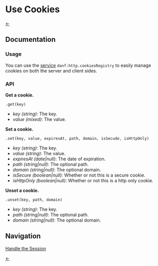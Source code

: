 Use Cookies
===========

[←](../index.md)

Documentation
-------------

### Usage

You can use the [service](../dependency-injection.md) `danf:http.cookiesRegistry` to easily manage cookies on both the server and client sides.

### API

**Get a cookie.**

` .get(key) `

* *key (string)*: The key.
* *value (mixed)*: The value.

**Set a cookie.**

`.set(key, value, expiresAt, path, domain, isSecude, isHttpOnly)`

* *key (string)*: The key.
* *value (string)*: The value.
* *expiresAt (date|null)*: The date of expiration.
* *path (string|null)*: The optional path.
* *domain (string|null)*: The optional domain.
* *isSecure (boolean|null)*: Whether or not this is a secure cookie.
* *isHttpOnly (boolean|null)*: Whether or not this is a http only cookie.

**Unset a cookie.**

`.unset(key, path, domain)`

* *key (string)*: The key.
* *path (string|null)*: The optional path.
* *domain (string|null)*: The optional domain.

Navigation
----------

[Handle the Session](session.md)

[←](../index.md)